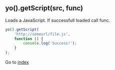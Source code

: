 ## yo().getScript(src, func) 

Loads a JavaScript. If successfull loaded call func.

```javascript
yo().getScript(
    'http://someurl/file.js',
    function () {
        console.log('Success!');
    }
);
```

Go to [index](README.md)